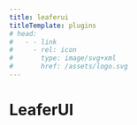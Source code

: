 ```yaml
---
title: leaferui
titleTemplate: plugins
# head:
#   - - link
#     - rel: icon
#       type: image/svg+xml
#       href: /assets/logo.svg
---
```


# LeaferUI